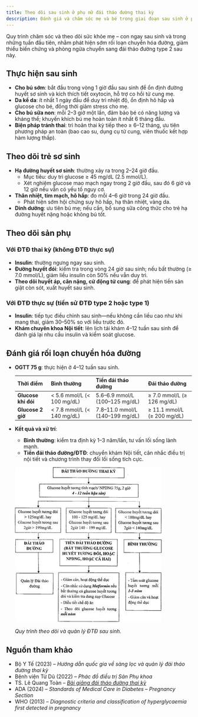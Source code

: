 ```yaml
---
title: Theo dõi sau sinh ở phụ nữ đái tháo đường thai kỳ
description: Đánh giá và chăm sóc mẹ và bé trong giai đoạn sau sinh ở phụ nữ từng bị đái tháo đường thai kỳ.
---
```


Quy trình chăm sóc và theo dõi sức khỏe mẹ – con ngay sau sinh và trong những tuần đầu tiên, nhằm phát hiện sớm rối loạn chuyển hóa đường, giảm thiểu biến chứng và phòng ngừa chuyển sang đái tháo đường type 2 sau này.

## Thực hiện sau sinh

- **Cho bú sớm**: bắt đầu trong vòng 1 giờ đầu sau sinh để ổn định đường huyết sơ sinh và kích thích tiết oxytocin, hỗ trợ co hồi tử cung mẹ.
- **Da kề da**: ít nhất 1 ngày đầu để duy trì nhiệt độ, ổn định hô hấp và glucose cho bé, đồng thời giảm stress cho mẹ.
- **Cho bú sữa non**: mỗi 2–3 giờ một lần, đảm bảo bé có năng lượng và kháng thể; khuyến khích bú mẹ hoàn toàn ít nhất 6 tháng đầu.
- **Biện pháp tránh thai**: trì hoãn thai kỳ tiếp theo ≥ 6–12 tháng, ưu tiên phương pháp an toàn (bao cao su, dụng cụ tử cung, viên thuốc kết hợp hàm lượng thấp).

## Theo dõi trẻ sơ sinh

- **Hạ đường huyết sơ sinh**: thường xảy ra trong 2–24 giờ đầu.
  - Mục tiêu: duy trì glucose ≥ 45 mg/dL (2.5 mmol/L).
  - Xét nghiệm glucose mao mạch ngay trong 2 giờ đầu, sau đó 6 giờ và 12 giờ nếu vẫn có yếu tố nguy cơ.
- **Thân nhiệt, tim mạch, hô hấp**: đo mỗi 4–6 giờ trong 24 giờ đầu.
  - Phát hiện sớm hội chứng suy hô hấp, hạ thân nhiệt, vàng da.
- **Dinh dưỡng**: ưu tiên bú mẹ; nếu cần, bổ sung sữa công thức cho trẻ hạ đường huyết nặng hoặc không bú tốt.

## Theo dõi sản phụ

### Với ĐTĐ thai kỳ (không ĐTĐ thực sự)

- **Insulin**: thường ngưng ngay sau sinh.
- **Đường huyết đói**: kiểm tra trong vòng 24 giờ sau sinh; nếu bất thường (≥ 7.0 mmol/L), giảm liều insulin còn 50% nếu vẫn duy trì.
- **Theo dõi huyết áp, cân nặng, cử động tử cung**: để phát hiện tiền sản giật còn sót, xuất huyết sau sinh.

### Với ĐTĐ thực sự (tiền sử ĐTĐ type 2 hoặc type 1)

- **Insulin**: tiếp tục điều chỉnh sau sinh—nếu không cần liều cao như khi mang thai, giảm 30–50% so với liều trước đó.
- **Khám chuyên khoa Nội tiết**: lên lịch tái khám 4–12 tuần sau sinh để đánh giá lại nhu cầu insulin và kiểm soát glucose.

## Đánh giá rối loạn chuyển hóa đường

- **OGTT 75 g**: thực hiện ở 4–12 tuần sau sinh.

  | **Thời điểm**       | Bình thường                | Tiền đái tháo đường             | Đái tháo đường              |
  | ------------------- | -------------------------- | ------------------------------- | --------------------------- |
  | **Glucose khi đói** | < 5.6 mmol/L (< 100 mg/dL) | 5.6–6.9 mmol/L (100–125 mg/dL)  | ≥ 7.0 mmol/L (≥ 126 mg/dL)  |
  | **Glucose 2 giờ**   | < 7.8 mmol/L (< 140 mg/dL) | 7.8–11.0 mmol/L (140–199 mg/dL) | ≥ 11.1 mmol/L (≥ 200 mg/dL) |

- **Kết quả và xử trí**:

  - **Bình thường**: kiểm tra định kỳ 1–3 năm/lần, tư vấn lối sống lành mạnh.
  - **Tiền đái tháo đường/ĐTĐ**: chuyển khám Nội tiết, cân nhắc điều trị nội tiết và chương trình thay đổi lối sống tích cực.

  ![Theo dõi và quản lý ĐTĐ sau sinh](../../../../assets/san-khoa/dai-thao-duong-thai-ky/theo-doi-va-quan-ly-dai-thao-duong-sau-sinh.jpg)

  _Quy trình theo dõi và quản lý ĐTĐ sau sinh._

## Nguồn tham khảo

- Bộ Y Tế (2023) – _Hướng dẫn quốc gia về sàng lọc và quản lý đái tháo đường thai kỳ_
- Bệnh viện Từ Dũ (2022) – _Phác đồ điều trị Sản Phụ khoa_
- TS. Lê Quang Toàn – [_Bài giảng đái tháo đường thai kỳ_](https://www.youtube.com/watch?v=WV4g4cJdMCo)
- ADA (2024) – _Standards of Medical Care in Diabetes – Pregnancy Section_
- WHO (2013) – _Diagnostic criteria and classification of hyperglycaemia first detected in pregnancy_
